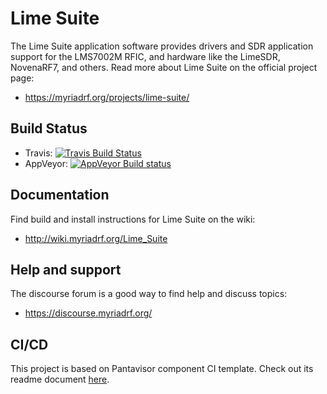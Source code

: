 # Lime Suite

The Lime Suite application software provides drivers
and SDR application support for the LMS7002M RFIC,
and hardware like the LimeSDR, NovenaRF7, and others.
Read more about Lime Suite on the official project page:

* https://myriadrf.org/projects/lime-suite/

## Build Status

- Travis: [![Travis Build Status](https://travis-ci.org/myriadrf/LimeSuite.svg?branch=master)](https://travis-ci.org/myriadrf/LimeSuite)
- AppVeyor: [![AppVeyor Build status](https://ci.appveyor.com/api/projects/status/stwfarvq0j01qyaq)](https://ci.appveyor.com/project/myriadrf/limesuite)

## Documentation

Find build and install instructions for Lime Suite on the wiki:

* http://wiki.myriadrf.org/Lime_Suite

## Help and support

The discourse forum is a good way to find help and discuss topics:

* https://discourse.myriadrf.org/

## CI/CD

This project is based on Pantavisor component CI template. Check out its readme document [here](https://gitlab.com/pantacor/ci/component-ci-template).
